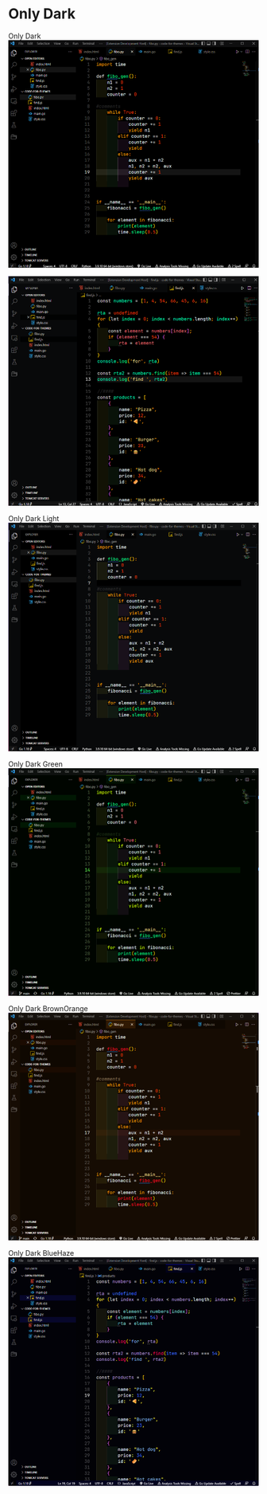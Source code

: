 # Only Dark

Only Dark
![This is an Image](https://github.com/yesomac/only_dark/blob/main/only_dark.png?raw=true)


![This is an Image](https://github.com/yesomac/only_dark/blob/main/only_darkII.png?raw=true)

Only Dark Light
![This is an Image](https://github.com/yesomac/only_dark/blob/main/only_dark-light.png?raw=true)

Only Dark Green
![This is an Image](https://github.com/yesomac/only_dark/blob/main/only_darkgreen.png?raw=true)

Only Dark BrownOrange
![This is an Image](https://github.com/yesomac/only_dark/blob/main/only_darkorange.png?raw=true)

Only Dark BlueHaze
![This is an Image](https://github.com/yesomac/only_dark/blob/main/only-dark-bluee.png?raw=true)